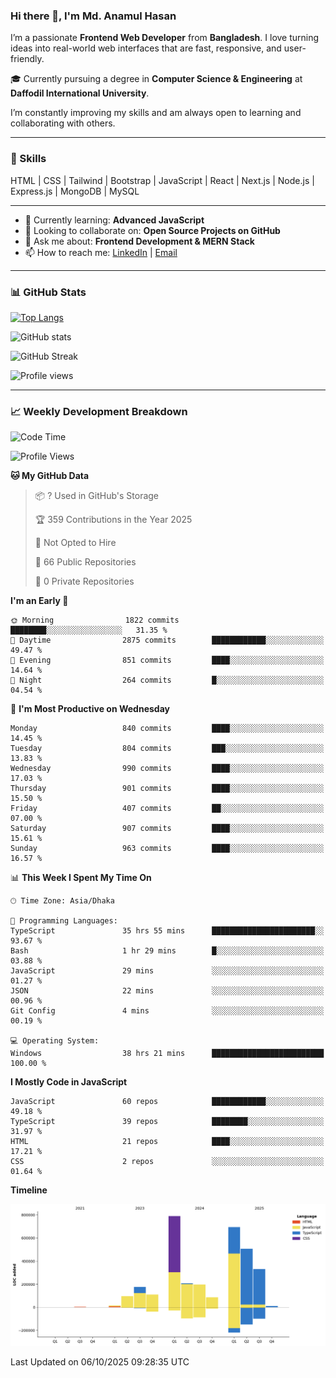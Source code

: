 ### Hi there 👋, I'm Md. Anamul Hasan

I’m a passionate **Frontend Web Developer** from **Bangladesh**. I love turning ideas into real-world web interfaces that are fast, responsive, and user-friendly.

🎓 Currently pursuing a degree in **Computer Science & Engineering** at **Daffodil International University**.

I’m constantly improving my skills and am always open to learning and collaborating with others.

---

### 🚀 Skills
HTML | CSS | Tailwind | Bootstrap | JavaScript | React | Next.js | Node.js | Express.js | MongoDB | MySQL 

---

- 🌱 Currently learning: **Advanced JavaScript**
- 👯 Looking to collaborate on: **Open Source Projects on GitHub**
- 💬 Ask me about: **Frontend Development & MERN Stack**
- 📫 How to reach me: [LinkedIn](https://www.linkedin.com/in/mdanamulhasan201) | [Email](mailto:anamulhasan3625@gmail.com)

---

### 📊 GitHub Stats

[![Top Langs](https://github-readme-stats.vercel.app/api/top-langs/?username=mdanamulhasan201&layout=compact)](https://github.com/anuraghazra/github-readme-stats)

![GitHub stats](https://github-readme-stats.vercel.app/api?username=mdanamulhasan201&show_icons=true&count_private=true&theme=tokyonight)

![GitHub Streak](https://streak-stats.demolab.com?user=mdanamulhasan201&theme=tokyonight)

![Profile views](https://gpvc.arturio.dev/mdanamulhasan201)

---

### 📈 Weekly Development Breakdown

<!--START_SECTION:waka-->
![Code Time](http://img.shields.io/badge/Code%20Time-801%20hrs%2045%20mins-blue)

![Profile Views](http://img.shields.io/badge/Profile%20Views-5-blue)

**🐱 My GitHub Data** 

> 📦 ? Used in GitHub's Storage 
 > 
> 🏆 359 Contributions in the Year 2025
 > 
> 🚫 Not Opted to Hire
 > 
> 📜 66 Public Repositories 
 > 
> 🔑 0 Private Repositories 
 > 
**I'm an Early 🐤** 

```text
🌞 Morning                1822 commits        ████████░░░░░░░░░░░░░░░░░   31.35 % 
🌆 Daytime                2875 commits        ████████████░░░░░░░░░░░░░   49.47 % 
🌃 Evening                851 commits         ████░░░░░░░░░░░░░░░░░░░░░   14.64 % 
🌙 Night                  264 commits         █░░░░░░░░░░░░░░░░░░░░░░░░   04.54 % 
```
📅 **I'm Most Productive on Wednesday** 

```text
Monday                   840 commits         ████░░░░░░░░░░░░░░░░░░░░░   14.45 % 
Tuesday                  804 commits         ███░░░░░░░░░░░░░░░░░░░░░░   13.83 % 
Wednesday                990 commits         ████░░░░░░░░░░░░░░░░░░░░░   17.03 % 
Thursday                 901 commits         ████░░░░░░░░░░░░░░░░░░░░░   15.50 % 
Friday                   407 commits         ██░░░░░░░░░░░░░░░░░░░░░░░   07.00 % 
Saturday                 907 commits         ████░░░░░░░░░░░░░░░░░░░░░   15.61 % 
Sunday                   963 commits         ████░░░░░░░░░░░░░░░░░░░░░   16.57 % 
```


📊 **This Week I Spent My Time On** 

```text
🕑︎ Time Zone: Asia/Dhaka

💬 Programming Languages: 
TypeScript               35 hrs 55 mins      ███████████████████████░░   93.67 % 
Bash                     1 hr 29 mins        █░░░░░░░░░░░░░░░░░░░░░░░░   03.88 % 
JavaScript               29 mins             ░░░░░░░░░░░░░░░░░░░░░░░░░   01.27 % 
JSON                     22 mins             ░░░░░░░░░░░░░░░░░░░░░░░░░   00.96 % 
Git Config               4 mins              ░░░░░░░░░░░░░░░░░░░░░░░░░   00.19 % 

💻 Operating System: 
Windows                  38 hrs 21 mins      █████████████████████████   100.00 % 
```

**I Mostly Code in JavaScript** 

```text
JavaScript               60 repos            ████████████░░░░░░░░░░░░░   49.18 % 
TypeScript               39 repos            ████████░░░░░░░░░░░░░░░░░   31.97 % 
HTML                     21 repos            ████░░░░░░░░░░░░░░░░░░░░░   17.21 % 
CSS                      2 repos             ░░░░░░░░░░░░░░░░░░░░░░░░░   01.64 % 
```



**Timeline**

![Lines of Code chart](https://raw.githubusercontent.com/mdanamulhasan201/mdanamulhasan201/main/assets/bar_graph.png)


 Last Updated on 06/10/2025 09:28:35 UTC
<!--END_SECTION:waka-->
